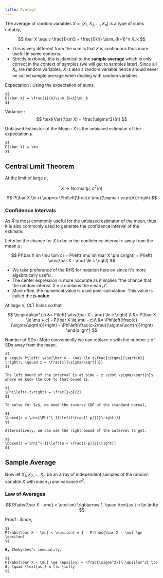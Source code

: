 ```yaml
---
title: Average
---
```


The average of random variables $X = [X_1, X_2, \ldots, X_n]$ is a type of sums notably,

$$
\bar X \equiv \frac{1}{n}S =  \frac{1}{n} \sum_{k=1}^n X_k
$$

* This is very different from the sum is that $\bar X$ is continuous thus more useful in some contexts.
* Strictly textbook, this is identical to the **sample average** which is only correct in the context of samples (we will get to samples later). Since all $X_k$ are random variables, $\bar X$ is also a random variable hence should never be called sample average when dealing with random variables.

Expectation
:	Using the expectation of sums,

	$$
	E(\bar X) = \frac{1}{n}\sum_{k=1}\mu_k
	$$

Variance
:	$$
	\text{Var}(\bar X) = \frac{\sigma^2}{n}
	$$

Unbiased Estimator of the Mean
:	$\bar X$ is the unbiased estimator of the expectation $\mu$.

	$$
	E(\bar X) = \mu
	$$

## Central Limit Theorem

At the limit of large $n$,

$$
\bar X \to \text{Normal}(\mu,~ \sigma^2/n)
$$

$$
P(\bar X \le x) \approx \Phi\left(\frac{x-\mu}{\sigma / \sqrt{n}}\right)
$$

### Confidence Intervals

As $\bar X$ is most commonly useful for the unbiased estimator of the mean, thus it is also commonly used to generate the confidence interval of the estimate.

Let $p$ be the chance for $X$ to be in the confidence interval $c$ away from the mean $\mu$ :

$$
P(\bar X \in \mu \pm c) = P\left( \mu \in \bar X \pm c\right) = P\left( \abs{\bar X - \mu} \le c \right)
$$

* We take preference of the RHS for notation here on since it's more algebraically useful.
* The center expression is more accurate as it implies "the chance that the random interval $\bar X \pm c$ contains the mean $\mu$".
* More often, the numerical value is used post-calculation. This value is called the **p-value**

At large $n$, CLT holds so that

$$
\begin{align*}
p &= P\left( \abs{\bar X - \mu} \le c \right) \\
&= P(\bar X \le \mu + c) - P(\bar X \le \mu - c)\\
&= \Phi\left(\frac{c}{\sigma/\sqrt{n}}\right) - \Phi\left(\frac{c-2\mu}{\sigma/\sqrt{n}}\right)
\end{align*}
$$

Number of SDs
: More conveniently we can replace $c$ with the number $z$ of SDs away from the mean,

	$$
	p \equiv P\left( \abs{\bar X - \mu} \le z\frac{\sigma}{\sqrt{n}} \right); \qquad z = \frac{c}{\sigma/\sqrt{n}}
	$$

	The left bound of the interval is at $\mu - z \cdot \sigma/\sqrt{n}$ where we know the CDF to that bound is,

	$$
	\Phi\left(-z\right) = \frac{1-p}{2}
	$$

	To solve for $z$, we need the inverse CDF of the standard normal,

	$$
	\boxed{z = \abs{\Phi^{-1}\left(\frac{1-p}{2}\right)}}
	$$

	Alternatively, we can use the right bound of the interval to get,

	$$
	\boxed{z = \Phi^{-1}\left(p + \frac{1-p}{2}\right)}
	$$

## Sample Average

Now let $X_1, X_2, \ldots, X_n$ be an array of independent samples of the random variable $X$ with mean $\mu$ and variance $\sigma^2$.

### Law of Averages

$$
P(\abs{\bar X - \mu} < \epsilon) \rightarrow 1, \quad \text{as } n \to \infty
$$

Proof
: Since,

	$$
	P(\abs{\bar X - \mu} < \epsilon) = 1 - P(\abs{\bar X - \mu} \ge \epsilon)
	$$

	By Chebyshev's inequality,

	$$
	P(\abs{\bar X - \mu} \ge \epsilon) = \frac{\sigma^2}{n \epsilon^2} \to 0, \quad \text{as } n \to \infty
	$$
